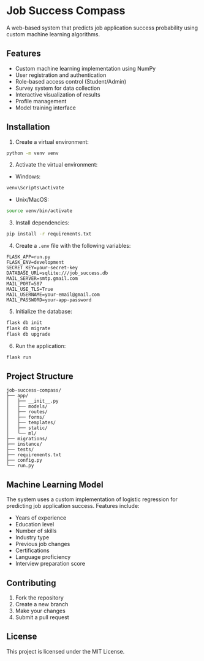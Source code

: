 # Job Success Compass

A web-based system that predicts job application success probability using custom machine learning algorithms.

## Features

- Custom machine learning implementation using NumPy
- User registration and authentication
- Role-based access control (Student/Admin)
- Survey system for data collection
- Interactive visualization of results
- Profile management
- Model training interface

## Installation

1. Create a virtual environment:
```bash
python -m venv venv
```

2. Activate the virtual environment:
- Windows:
```bash
venv\Scripts\activate
```
- Unix/MacOS:
```bash
source venv/bin/activate
```

3. Install dependencies:
```bash
pip install -r requirements.txt
```

4. Create a `.env` file with the following variables:
```
FLASK_APP=run.py
FLASK_ENV=development
SECRET_KEY=your-secret-key
DATABASE_URL=sqlite:///job_success.db
MAIL_SERVER=smtp.gmail.com
MAIL_PORT=587
MAIL_USE_TLS=True
MAIL_USERNAME=your-email@gmail.com
MAIL_PASSWORD=your-app-password
```

5. Initialize the database:
```bash
flask db init
flask db migrate
flask db upgrade
```

6. Run the application:
```bash
flask run
```

## Project Structure

```
job-success-compass/
├── app/
│   ├── __init__.py
│   ├── models/
│   ├── routes/
│   ├── forms/
│   ├── templates/
│   ├── static/
│   └── ml/
├── migrations/
├── instance/
├── tests/
├── requirements.txt
├── config.py
└── run.py
```

## Machine Learning Model

The system uses a custom implementation of logistic regression for predicting job application success. Features include:
- Years of experience
- Education level
- Number of skills
- Industry type
- Previous job changes
- Certifications
- Language proficiency
- Interview preparation score

## Contributing

1. Fork the repository
2. Create a new branch
3. Make your changes
4. Submit a pull request

## License

This project is licensed under the MIT License.
